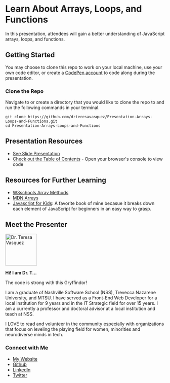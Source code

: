 # Learn About Arrays, Loops, and Functions

In this presentation, attendees will gain a better understanding of JavaScript arrays, loops, and functions.

## Getting Started
You may choose to clone this repo to work on your local machine, use your own code editor, or create a [CodePen account](https://codepen.io/) to code along during the presentation.

### Clone the Repo
Navigate to or create a directory that you would like to clone the repo to and run the following commands in your terminal. 
```
git clone https://github.com/drteresavasquez/Presentation-Arrays-Loops-and-Functions.git
cd Presentation-Arrays-Loops-and-Functions
```

## Presentation Resources
- [See Slide Presentation](https://docs.google.com/presentation/d/1ipBdyHzoOrHw4fl_Cv2dpXLcKMvjXqd2UIZ-j5vBmHU/edit?usp=sharing)
- [Check out the Table of Contents](https://drteresavasquez.github.io/Jumpstart-week-4-code/) - Open your browser's console to view code

## Resources for Further Learning

- [W3schools Array Methods](https://www.w3schools.com/js/js_array_methods.asp)
- [MDN Arrays](https://developer.mozilla.org/en-US/docs/Web/JavaScript/Reference/Global_Objects/Array)
- [Javascript for Kids](https://amzn.to/2Ij3jk6): A favorite book of mine becasue it breaks down each element of JavaScript for beginners in an easy way to grasp.

## Meet the Presenter
<img src="https://avatars1.githubusercontent.com/u/29741570?s=460&v=4" alt="Dr. Teresa Vasquez" style="height: 100px;"/>

**Hi! I am Dr. T...**

The code is strong with this Gryffindor! 

I am a graduate of Nashville Software School (NSS), Trevecca Nazarene University, and MTSU. I have served as a Front-End Web Developer for a local institution for 9 years and in the IT Strategic field for over 15 years. I am a currently a professor and doctoral advisor at a local institution and teach at NSS.

I LOVE to read and volunteer in the community especially with organizations that focus on leveling the playing field for women, minorities and neurodiverse minds in tech.

### Connect with Me
- [My Website](http://www.drteresavasquez.com)
- [Github](https://github.com/drteresavasquez)
- [LinkedIn](edin.com/in/drteresavasquez/)
- [Twitter](https://twitter.com/DrTeresaVasquez)
